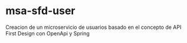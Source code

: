 # msa-sfd-user

Creacion de un microservicio de usuarios basado en el concepto de API First Design con OpenApi y Spring

